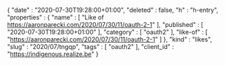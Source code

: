 {
  "date" : "2020-07-30T19:28:00+01:00",
  "deleted" : false,
  "h" : "h-entry",
  "properties" : {
    "name" : [ "Like of https://aaronparecki.com/2020/07/30/11/oauth-2-1" ],
    "published" : [ "2020-07-30T19:28:00+01:00" ],
    "category" : [ "oauth2" ],
    "like-of" : [ "https://aaronparecki.com/2020/07/30/11/oauth-2-1" ]
  },
  "kind" : "likes",
  "slug" : "2020/07/tngqp",
  "tags" : [ "oauth2" ],
  "client_id" : "https://indigenous.realize.be"
}
